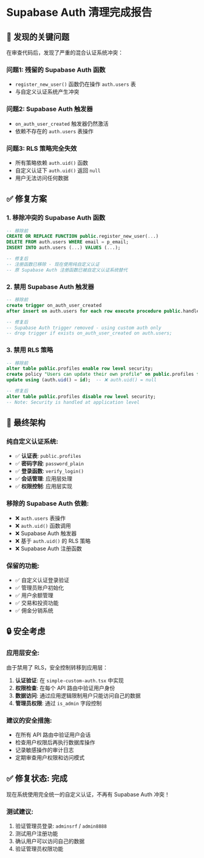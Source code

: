 # Supabase Auth 清理完成报告

## 🚨 **发现的关键问题**

在审查代码后，发现了严重的混合认证系统冲突：

### **问题1: 残留的 Supabase Auth 函数**
- `register_new_user()` 函数仍在操作 `auth.users` 表
- 与自定义认证系统产生冲突

### **问题2: Supabase Auth 触发器**
- `on_auth_user_created` 触发器仍然激活
- 依赖不存在的 `auth.users` 表操作

### **问题3: RLS 策略完全失效**
- 所有策略依赖 `auth.uid()` 函数
- 自定义认证下 `auth.uid()` 返回 `null`
- 用户无法访问任何数据

## ✅ **修复方案**

### **1. 移除冲突的 Supabase Auth 函数**
```sql
-- 移除前
CREATE OR REPLACE FUNCTION public.register_new_user(...)
DELETE FROM auth.users WHERE email = p_email;
INSERT INTO auth.users (...) VALUES (...);

-- 修复后
-- 注册函数已移除 - 现在使用纯自定义认证
-- 原 Supabase Auth 注册函数已被自定义认证系统替代
```

### **2. 禁用 Supabase Auth 触发器**
```sql
-- 移除前
create trigger on_auth_user_created
after insert on auth.users for each row execute procedure public.handle_new_user();

-- 修复后
-- Supabase Auth trigger removed - using custom auth only
-- drop trigger if exists on_auth_user_created on auth.users;
```

### **3. 禁用 RLS 策略**
```sql
-- 移除前
alter table public.profiles enable row level security;
create policy "Users can update their own profile" on public.profiles for
update using (auth.uid() = id);  -- ❌ auth.uid() = null

-- 修复后
alter table public.profiles disable row level security;
-- Note: Security is handled at application level
```

## 🎯 **最终架构**

### **纯自定义认证系统**:
- ✅ **认证表**: `public.profiles` 
- ✅ **密码字段**: `password_plain`
- ✅ **登录函数**: `verify_login()`
- ✅ **会话管理**: 应用层处理
- ✅ **权限控制**: 应用层实现

### **移除的 Supabase Auth 依赖**:
- ❌ `auth.users` 表操作
- ❌ `auth.uid()` 函数调用
- ❌ Supabase Auth 触发器
- ❌ 基于 `auth.uid()` 的 RLS 策略
- ❌ Supabase Auth 注册函数

### **保留的功能**:
- ✅ 自定义认证登录验证
- ✅ 管理员账户初始化
- ✅ 用户余额管理
- ✅ 交易和投资功能
- ✅ 佣金分销系统

## 🔒 **安全考虑**

### **应用层安全**:
由于禁用了 RLS，安全控制转移到应用层：

1. **认证验证**: 在 `simple-custom-auth.tsx` 中实现
2. **权限检查**: 在每个 API 路由中验证用户身份
3. **数据访问**: 通过应用逻辑限制用户只能访问自己的数据
4. **管理员权限**: 通过 `is_admin` 字段控制

### **建议的安全措施**:
- 在所有 API 路由中验证用户会话
- 检查用户权限后再执行数据库操作
- 记录敏感操作的审计日志
- 定期审查用户权限和访问模式

## ✅ **修复状态: 完成**

现在系统使用完全统一的自定义认证，不再有 Supabase Auth 冲突！

### **测试建议**:
1. 验证管理员登录: `adminsrf` / `admin8888`
2. 测试用户注册功能
3. 确认用户可以访问自己的数据
4. 验证管理员权限功能